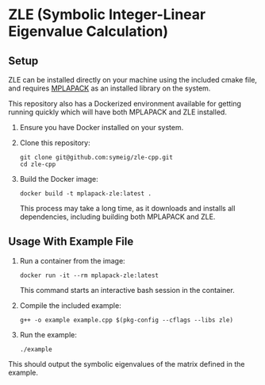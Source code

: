 # ZLE (Symbolic Integer-Linear Eigenvalue Calculation)


## Setup

ZLE can be installed directly on your machine using the included cmake file, and requires [MPLAPACK](https://github.com/nakatamaho/mplapack) as an installed library on the system.

This repository also has a Dockerized environment available for getting running quickly which will have both MPLAPACK and ZLE installed.

1. Ensure you have Docker installed on your system.

2. Clone this repository:
   ```
   git clone git@github.com:symeig/zle-cpp.git
   cd zle-cpp
   ```

3. Build the Docker image:
   ```
   docker build -t mplapack-zle:latest .
   ```
   This process may take a long time, as it downloads and installs all dependencies, including building both MPLAPACK and ZLE.

## Usage With Example File

1. Run a container from the image:
   ```
   docker run -it --rm mplapack-zle:latest
   ```
   This command starts an interactive bash session in the container.

2. Compile the included example:
   ```
   g++ -o example example.cpp $(pkg-config --cflags --libs zle)
   ```

3. Run the example:
   ```
   ./example
   ```

This should output the symbolic eigenvalues of the matrix defined in the example.
